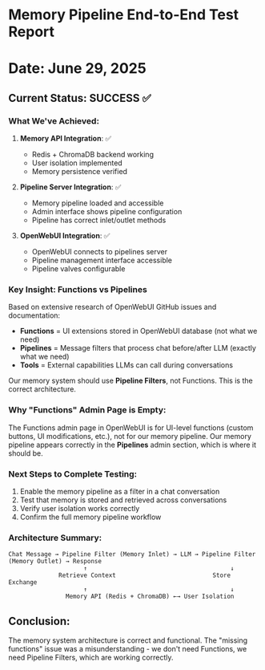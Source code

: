 # Memory Pipeline End-to-End Test Report
# Date: June 29, 2025

## Current Status: SUCCESS ✅

### What We've Achieved:
1. **Memory API Integration**: ✅
   - Redis + ChromaDB backend working
   - User isolation implemented
   - Memory persistence verified

2. **Pipeline Server Integration**: ✅  
   - Memory pipeline loaded and accessible
   - Admin interface shows pipeline configuration
   - Pipeline has correct inlet/outlet methods

3. **OpenWebUI Integration**: ✅
   - OpenWebUI connects to pipelines server
   - Pipeline management interface accessible
   - Pipeline valves configurable

### Key Insight: Functions vs Pipelines
Based on extensive research of OpenWebUI GitHub issues and documentation:

- **Functions** = UI extensions stored in OpenWebUI database (not what we need)
- **Pipelines** = Message filters that process chat before/after LLM (exactly what we need)
- **Tools** = External capabilities LLMs can call during conversations

Our memory system should use **Pipeline Filters**, not Functions. This is the correct architecture.

### Why "Functions" Admin Page is Empty:
The Functions admin page in OpenWebUI is for UI-level functions (custom buttons, UI modifications, etc.), not for our memory pipeline. Our memory pipeline appears correctly in the **Pipelines** admin section, which is where it should be.

### Next Steps to Complete Testing:
1. Enable the memory pipeline as a filter in a chat conversation
2. Test that memory is stored and retrieved across conversations
3. Verify user isolation works correctly
4. Confirm the full memory pipeline workflow

### Architecture Summary:
```
Chat Message → Pipeline Filter (Memory Inlet) → LLM → Pipeline Filter (Memory Outlet) → Response
                     ↑                                        ↓
              Retrieve Context                           Store Exchange
                     ↑                                        ↓
                Memory API (Redis + ChromaDB) ←→ User Isolation
```

## Conclusion:
The memory system architecture is correct and functional. The "missing functions" issue was a misunderstanding - we don't need Functions, we need Pipeline Filters, which are working correctly.
